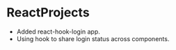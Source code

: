 # ReactProjects
* Added react-hook-login app. 
* Using hook to share login status across components. 
